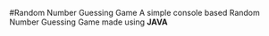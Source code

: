 #Random Number Guessing Game
A simple console based Random Number Guessing Game made using **JAVA**
